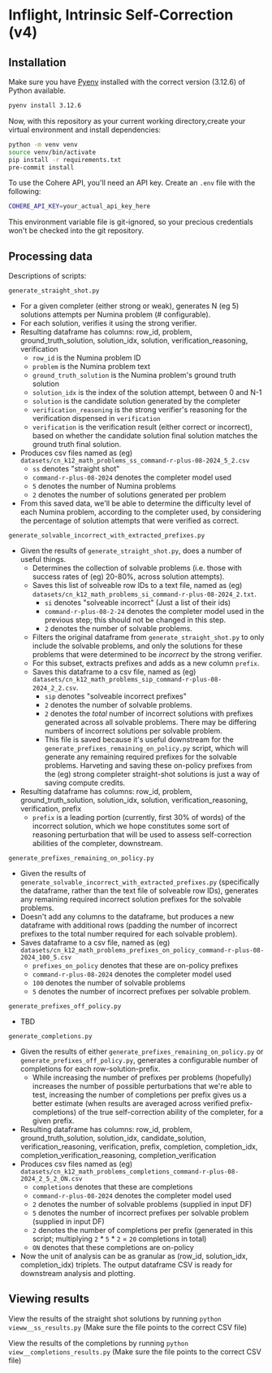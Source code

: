 # Inflight, Intrinsic Self-Correction (v4)

## Installation

Make sure you have [Pyenv](https://github.com/pyenv/pyenv?tab=readme-ov-file#installation) installed with the correct version (3.12.6) of Python available.
```bash
pyenv install 3.12.6
```

Now, with this repository as your current working directory,create your virtual environment and install dependencies:
```bash
python -m venv venv
source venv/bin/activate
pip install -r requirements.txt
pre-commit install
```

To use the Cohere API, you'll need an API key. Create an `.env` file with the following:
```bash
COHERE_API_KEY=your_actual_api_key_here
```
This environment variable file is git-ignored, so your precious credentials won't be checked into the git repository.


## Processing data

Descriptions of scripts:

`generate_straight_shot.py`
- For a given completer (either strong or weak), generates N (eg 5) solutions attempts per Numina problem (# configurable).
- For each solution, verifies it using the strong verifier.
- Resulting dataframe has columns: row_id, problem, ground_truth_solution, solution_idx, solution, verification_reasoning, verification
    - `row_id` is the Numina problem ID
    - `problem` is the Numina problem text
    - `ground_truth_solution` is the Numina problem's ground truth solution
    - `solution_idx` is the index of the solution attempt, between 0 and N-1
    - `solution` is the candidate solution generated by the completer
    - `verification_reasoning` is the strong verifier's reasoning for the verification dispensed in `verification`
    - `verification` is the verification result (either correct or incorrect), based on whether the candidate solution final solution matches the ground truth final solution.
- Produces csv files named as (eg) `datasets/cn_k12_math_problems_ss_command-r-plus-08-2024_5_2.csv`
    - `ss` denotes "straight shot"
    - `command-r-plus-08-2024` denotes the completer model used
    - `5` denotes the number of Numina problems
    - `2` denotes the number of solutions generated per problem
- From this saved data, we'll be able to determine the difficulty level of each Numina problem, according to the completer used, by considering the percentage of solution attempts that were verified as correct.


`generate_solvable_incorrect_with_extracted_prefixes.py`
- Given the results of `generate_straight_shot.py`, does a number of useful things.
    - Determines the collection of solvable problems (i.e. those with success rates of (eg) 20-80%, across solution attempts).
    - Saves this list of solveable row IDs to a text file, named as (eg) `datasets/cn_k12_math_problems_si_command-r-plus-08-2024_2.txt`.
        - `si` denotes "solveable incorrect" (Just a list of their ids)
        - `command-r-plus-08-2-24` denotes the completer model used in the previous step; this should not be changed in this step.
        - `2` denotes the number of solvable problems.
    - Filters the original dataframe from `generate_straight_shot.py` to only include the solvable problems, and only the solutions for these problems that were determined to be _incorrect_ by the strong verifier.
    - For this subset, extracts prefixes and adds as a new column `prefix`.
    - Saves this dataframe to a csv file, named as (eg) `datasets/cn_k12_math_problems_sip_command-r-plus-08-2024_2_2.csv`.
        - `sip` denotes "solveable incorrect prefixes"
        - `2` denotes the number of solvable problems.
        - `2` denotes the *total* number of incorrect solutions with prefixes generated across all solvable problems. There may be differing numbers of incorrect solutions per solvable problem.
        - This file is saved because it's useful downstream for the `generate_prefixes_remaining_on_policy.py` script, which will generate any remaining required prefixes for the solvable problems. Harveting and saving these on-policy prefixes from the (eg) strong completer straight-shot solutions is just a way of saving compute credits.
- Resulting dataframe has columns: row_id, problem, ground_truth_solution, solution_idx, solution, verification_reasoning, verification, prefix
    - `prefix` is a leading portion (currently, first 30% of words) of the incorrect solution, which we hope constitutes some sort of reasoning perturbation that will be used to assess self-correction abilities of the completer, downstream.


`generate_prefixes_remaining_on_policy.py`
- Given the results of `generate_solvable_incorrect_with_extracted_prefixes.py` (specifically the dataframe, rather than the text file of solveable row IDs), generates any remaining required incorrect solution prefixes for the solvable problems.
- Doesn't add any columns to the dataframe, but produces a new dataframe with additional rows (padding the number of incorrect prefixes to the total number required for each solvable problem).
- Saves dataframe to a csv file, named as (eg) `datasets/cn_k12_math_problems_prefixes_on_policy_command-r-plus-08-2024_100_5.csv`
    - `prefixes_on_policy` denotes that these are on-policy prefixes
    - `command-r-plus-08-2024` denotes the completer model used
    - `100` denotes the number of solvable problems
    - `5` denotes the number of incorrect prefixes per solvable problem.

`generate_prefixes_off_policy.py`
- TBD


`generate_completions.py`
- Given the results of either `generate_prefixes_remaining_on_policy.py` or `generate_prefixes_off_policy.py`, generates a configurable number of completions for each row-solution-prefix.
    - While increasing the number of prefixes per problems (hopefully) increases the number of possible perturbations that we're able to test, increasing the number of completions per prefix gives us a better estimate (when results are averaged across verified prefix-completions) of the true self-correction ability of the completer, for a given prefix.
- Resulting dataframe has columns: row_id, problem, ground_truth_solution, solution_idx, candidate_solution, verification_reasoning, verification, prefix, completion, completion_idx, completion_verification_reasoning, completion_verification
- Produces csv files named as (eg) `datasets/cn_k12_math_problems_completions_command-r-plus-08-2024_2_5_2_ON.csv`
    - `completions` denotes that these are completions
    - `command-r-plus-08-2024` denotes the completer model used
    - `2` denotes the number of solvable problems (supplied in input DF)
    - `5` denotes the number of incorrect prefixes per solvable problem (supplied in input DF)
    - `2` denotes the number of completions per prefix (generated in this script; multiplying `2` * `5` * `2` = `20` completions in total)
    - `ON` denotes that these completions are on-policy
- Now the unit of analysis can be as granular as (row_id, solution_idx, completion_idx) triplets. The output dataframe CSV is ready for downstream analysis and plotting.

## Viewing results

View the results of the straight shot solutions by running `python vieww__ss_results.py` (Make sure the file points to the correct CSV file) 

View the results of the completions by running `python view__completions_results.py` (Make sure the file points to the correct CSV file) 

